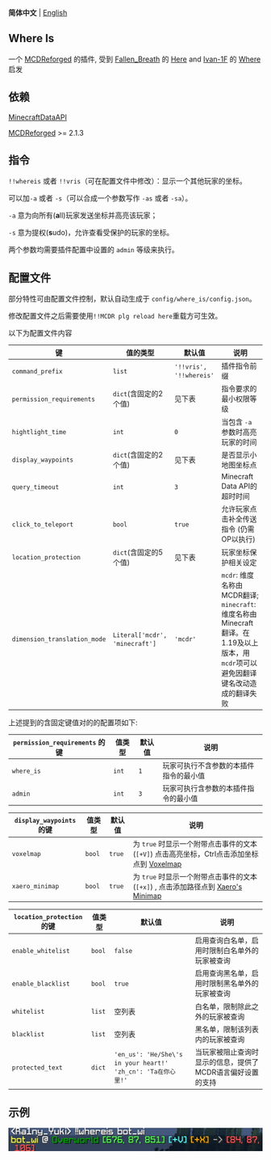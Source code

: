 **简体中文** | [English](README.md)

Where Is
-------

一个 [MCDReforged](https://github.com/Fallen-Breath/MCDReforged) 的插件, 受到 [Fallen_Breath](https://github.com/Fallen-Breath) 的 [Here](https://github.com/TISUnion/Here) and [Ivan-1F](https://github.com/Ivan-1F) 的 [Where](https://github.com/Ivan-1F/MCDReforged-Plugins/tree/master/where) 启发

## 依赖

[MinecraftDataAPI](https://github.com/MCDReforged/MinecraftDataAPI/)

[MCDReforged](https://github.com/Fallen-Breath/MCDReforged) >= 2.1.3

## 指令

`!!whereis` 或者 `!!vris`（可在配置文件中修改）：显示一个其他玩家的坐标。

可以加`-a` 或者 `-s`（可以合成一个参数写作 `-as` 或者 `-sa`）。

`-a` 意为向所有(**a**ll)玩家发送坐标并高亮该玩家；

`-s` 意为提权(**s**udo)，允许查看受保护的玩家的坐标。

两个参数均需要插件配置中设置的 `admin` 等级来执行。

## 配置文件

部分特性可由配置文件控制，默认自动生成于 `config/where_is/config.json`。

修改配置文件之后需要使用`!!MCDR plg reload here`重载方可生效。

以下为配置文件内容

| 键                           | 值的类型                       | 默认值                  | 说明                                                         |
| ---------------------------- | ------------------------------ | ----------------------- | ------------------------------------------------------------ |
| `command_prefix`             | `list`                         | `'!!vris', '!!whereis'` | 插件指令前缀                                                 |
| `permission_requirements`    | `dict`(含固定的2个值)          | 见下表                  | 指令要求的最小权限等级                                       |
| `hightlight_time`            | `int`                          | `0`                     | 当包含 `-a` 参数时高亮玩家的时间                             |
| `display_waypoints`          | `dict`(含固定的2个值)          | 见下表                  | 是否显示小地图坐标点                                         |
| `query_timeout`              | `int`                          | `3`                     | Minecraft Data API的超时时间                                 |
| `click_to_teleport`          | `bool`                         | `true`                  | 允许玩家点击补全传送指令 (仍需OP以执行)                      |
| `location_protection`        | `dict`(含固定的5个值)          | 见下表                  | 玩家坐标保护相关设定                                         |
| `dimension_translation_mode` | `Literal['mcdr', 'minecraft']` | `'mcdr'`                | `mcdr`: 维度名称由MCDR翻译; `minecraft`: 维度名称由Minecraft翻译。在1.19及以上版本，用`mcdr`项可以避免因翻译键名改动造成的翻译失败 |

上述提到的含固定键值对的的配置项如下:

| `permission_requirements` 的键 | 值类型 | 默认值 | 说明                                   |
| ------------------------------ | ------ | ------ | -------------------------------------- |
| `where_is`                     | `int`  | `1`    | 玩家可执行不含参数的本插件指令的最小值 |
| `admin`                        | `int`  | `3`    | 玩家可执行含参数的本插件指令的最小值   |

| `display_waypoints`的键 | 值类型 | 默认值 | 说明                                                         |
| ----------------------- | ------ | ------ | ------------------------------------------------------------ |
| `voxelmap`              | `bool` | `true` | 为 `true` 时显示一个附带点击事件的文本 (`[+V]`) 点击高亮坐标，Ctrl点击添加坐标点到 [Voxelmap](https://www.curseforge.com/minecraft/mc-mods/voxelmap) |
| `xaero_minimap`         | `bool` | `true` | 为 `true` 时显示一个附带点击事件的文本 (`[+x]`) , 点击添加路径点到 [Xaero's Minimap](https://chocolateminecraft.com/minimap2.php) |

| `location_protection` 的键 | 值类型 | 默认值                                                       | 说明                                                       |
| -------------------------- | ------ | ------------------------------------------------------------ | ---------------------------------------------------------- |
| `enable_whitelist`         | `bool` | `false`                                                      | 启用查询白名单，启用时限制白名单外的玩家被查询             |
| `enable_blacklist`         | `bool` | `true`                                                       | 启用查询黑名单，启用时限制黑名单外的玩家被查询             |
| `whitelist`                | `list` | 空列表                                                       | 白名单，限制除此之外的玩家被查询                           |
| `blacklist`                | `list` | 空列表                                                       | 黑名单，限制该列表内的玩家被查询                           |
| `protected_text`           | `dict` | `'en_us': 'He/She\'s in your heart!' 'zh_cn': 'Ta在你心里!'` | 当玩家被阻止查询时显示的信息，提供了MCDR语言偏好设置的支持 |

## 示例

![](img.png)
